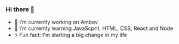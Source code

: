 ### Hi there 👋

- 🔭 I’m currently working on Ambev
- 🌱 I’m currently learning JavaScprit, HTML, CSS, React and Node
- ⚡ Fun fact: I'm starting a big change in my life

